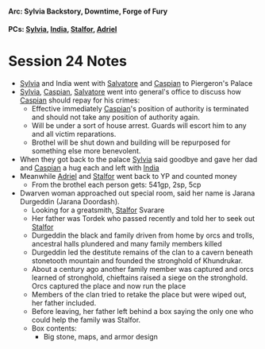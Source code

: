 #### Arc: Sylvia Backstory, Downtime, Forge of Fury
#### PCs: [Sylvia](PCs/Past/Sylvia.md), [India](PCs/Current/India.md), [Stalfor](PCs/Current/Stalfor.md), [Adriel](PCs/Past/Adriel.md)

# Session 24 Notes
- [Sylvia](PCs/Past/Sylvia.md) and India went with [Salvatore](NPCs/Living/Salvatore.md) and [Caspian](NPCs/Living/Caspian.md) to Piergeron's Palace
- [Sylvia](PCs/Past/Sylvia.md), [Caspian](NPCs/Living/Caspian.md), [Salvatore](NPCs/Living/Salvatore.md) went into general's office to discuss how [Caspian](NPCs/Living/Caspian.md) should repay for his crimes:
	- Effective immediately [Caspian](NPCs/Living/Caspian.md)'s position of authority is terminated and should not take any position of authority again.
	- Will be under a sort of house arrest. Guards will escort him to any and all victim reparations.
	- Brothel will be shut down and building will be repurposed for something else more benevolent.
- When they got back to the palace [Sylvia](PCs/Past/Sylvia.md) said goodbye and gave her dad and [Caspian](NPCs/Living/Caspian.md) a hug each and left with [India](PCs/Current/India.md)
- Meanwhile [Adriel](PCs/Past/Adriel.md) and [Stalfor](PCs/Current/Stalfor.md) went back to YP and counted money
	- From the brothel each person gets: 541gp, 2sp, 5cp
- Dwarven woman approached out special room, said her name is Jarana Durgeddin (Jarana Doordash).
	- Looking for a greatsmith, [Stalfor](PCs/Current/Stalfor.md) Svarare
	- Her father was Tordek who passed recently and told her to seek out [Stalfor](PCs/Current/Stalfor.md)
	- Durgeddin the black and family driven from home by orcs and trolls, ancestral halls plundered and many family members killed
	- Durgeddin led the destitute remains of the clan to a cavern beneath stonetooth mountain and founded the stronghold of Khundrukar.
	- About a century ago another family member was captured and orcs learned of stronghold, chieftains raised a siege on the stronghold. Orcs captured the place and now run the place
	- Members of the clan tried to retake the place but were wiped out, her father included.
	- Before leaving, her father left behind a box saying the only one who could help the family was Stalfor.
	- Box contents:
		- Big stone, maps, and armor design